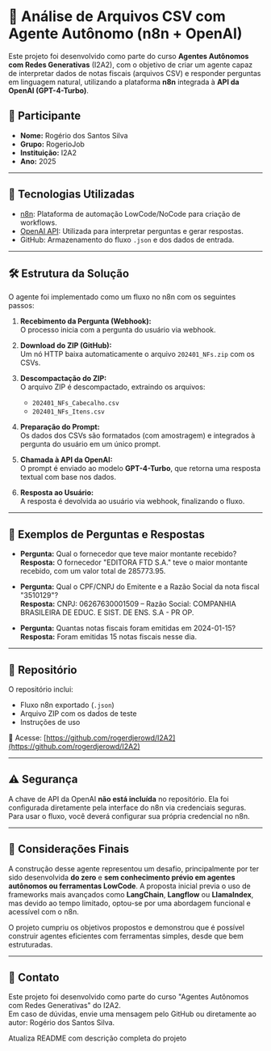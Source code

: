 # 🤖 Análise de Arquivos CSV com Agente Autônomo (n8n + OpenAI)

Este projeto foi desenvolvido como parte do curso **Agentes Autônomos com Redes Generativas** (I2A2), com o objetivo de criar um agente capaz de interpretar dados de notas fiscais (arquivos CSV) e responder perguntas em linguagem natural, utilizando a plataforma **n8n** integrada à **API da OpenAI (GPT-4-Turbo)**.

## 👤 Participante

- **Nome:** Rogério dos Santos Silva  
- **Grupo:** RogerioJob  
- **Instituição:** I2A2  
- **Ano:** 2025  

---

## 🚀 Tecnologias Utilizadas

- [n8n](https://n8n.io): Plataforma de automação LowCode/NoCode para criação de workflows.
- [OpenAI API](https://platform.openai.com): Utilizada para interpretar perguntas e gerar respostas.
- GitHub: Armazenamento do fluxo `.json` e dos dados de entrada.

---

## 🛠️ Estrutura da Solução

O agente foi implementado como um fluxo no n8n com os seguintes passos:

1. **Recebimento da Pergunta (Webhook):**  
   O processo inicia com a pergunta do usuário via webhook.

2. **Download do ZIP (GitHub):**  
   Um nó HTTP baixa automaticamente o arquivo `202401_NFs.zip` com os CSVs.

3. **Descompactação do ZIP:**  
   O arquivo ZIP é descompactado, extraindo os arquivos:
   - `202401_NFs_Cabecalho.csv`
   - `202401_NFs_Itens.csv`

4. **Preparação do Prompt:**  
   Os dados dos CSVs são formatados (com amostragem) e integrados à pergunta do usuário em um único prompt.

5. **Chamada à API da OpenAI:**  
   O prompt é enviado ao modelo **GPT-4-Turbo**, que retorna uma resposta textual com base nos dados.

6. **Resposta ao Usuário:**  
   A resposta é devolvida ao usuário via webhook, finalizando o fluxo.

---

## 💬 Exemplos de Perguntas e Respostas

- **Pergunta:** Qual o fornecedor que teve maior montante recebido?  
  **Resposta:** O fornecedor "EDITORA FTD S.A." teve o maior montante recebido, com um valor total de 285773.95.

- **Pergunta:** Qual o CPF/CNPJ do Emitente e a Razão Social da nota fiscal "3510129"?  
  **Resposta:** CNPJ: 06267630001509 – Razão Social: COMPANHIA BRASILEIRA DE EDUC. E SIST. DE ENS. S.A - PR OP.

- **Pergunta:** Quantas notas fiscais foram emitidas em 2024-01-15?  
  **Resposta:** Foram emitidas 15 notas fiscais nesse dia.

---

## 📂 Repositório

O repositório inclui:

- Fluxo n8n exportado (`.json`)
- Arquivo ZIP com os dados de teste
- Instruções de uso

🔗 Acesse: [https://github.com/rogerdjerowd/I2A2](https://github.com/rogerdjerowd/I2A2)

---

## ⚠️ Segurança

A chave de API da OpenAI **não está incluída** no repositório. Ela foi configurada diretamente pela interface do n8n via credenciais seguras.  
Para usar o fluxo, você deverá configurar sua própria credencial no n8n.

---

## 🧠 Considerações Finais

A construção desse agente representou um desafio, principalmente por ter sido desenvolvida **do zero** e **sem conhecimento prévio em agentes autônomos ou ferramentas LowCode**. A proposta inicial previa o uso de frameworks mais avançados como **LangChain**, **Langflow** ou **LlamaIndex**, mas devido ao tempo limitado, optou-se por uma abordagem funcional e acessível com o n8n.

O projeto cumpriu os objetivos propostos e demonstrou que é possível construir agentes eficientes com ferramentas simples, desde que bem estruturadas.

---

## 📧 Contato

Este projeto foi desenvolvido como parte do curso "Agentes Autônomos com Redes Generativas" do I2A2.  
Em caso de dúvidas, envie uma mensagem pelo GitHub ou diretamente ao autor: Rogério dos Santos Silva.

Atualiza README com descrição completa do projeto
